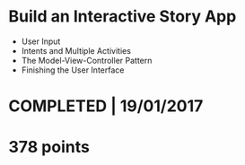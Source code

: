 # Build an Interactive Story App
- User Input 
- Intents and Multiple Activities 
- The Model-View-Controller Pattern
- Finishing the User Interface

# COMPLETED | 19/01/2017
# 378 points
